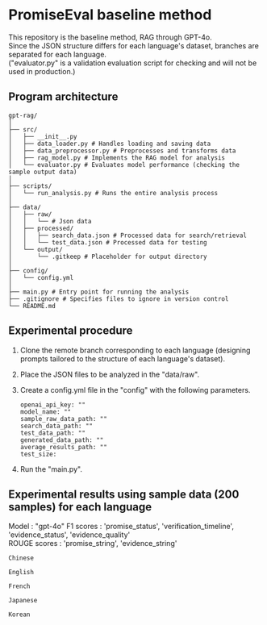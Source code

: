# PromiseEval baseline method

This repository is the baseline method, RAG through GPT-4o.  
Since the JSON structure differs for each language's dataset, branches are separated for each language.  
("evaluator.py" is a validation evaluation script for checking and will not be used in production.)

## Program architecture

 ```plaintext
 gpt-rag/
│
├── src/
│   ├── __init__.py
│   ├── data_loader.py # Handles loading and saving data
│   ├── data_preprocessor.py # Preprocesses and transforms data
│   ├── rag_model.py # Implements the RAG model for analysis
│   └── evaluator.py # Evaluates model performance (checking the sample output data)
│
├── scripts/
│   └── run_analysis.py # Runs the entire analysis process
│
├── data/
│   ├── raw/
│   │   └── # Json data
│   ├── processed/
│   │   ├── search_data.json # Processed data for search/retrieval
│   │   └── test_data.json # Processed data for testing
│   └── output/
│       └── .gitkeep # Placeholder for output directory
│
├── config/
│   └── config.yml
│
├── main.py # Entry point for running the analysis
├── .gitignore # Specifies files to ignore in version control
└── README.md
```

## Experimental procedure

1. Clone the remote branch corresponding to each language (designing prompts tailored to the structure of each language's dataset).

2. Place the JSON files to be analyzed in the "data/raw".

3. Create a config.yml file in the "config" with the following parameters.

   ```plaintext
   openai_api_key: ""
   model_name: ""
   sample_raw_data_path: ""
   search_data_path: ""
   test_data_path: ""
   generated_data_path: ""
   average_results_path: ""
   test_size:

4. Run the "main.py".

## Experimental results using sample data (200 samples) for each language

Model : "gpt-4o"
F1 scores : 'promise_status', 'verification_timeline', 'evidence_status', 'evidence_quality'  
ROUGE scores : 'promise_string', 'evidence_string'  

 ```plaintext
 Chinese
```

 ```plaintext
 English
```

 ```plaintext
 French
```

 ```plaintext
 Japanese
```

 ```plaintext
 Korean
```
